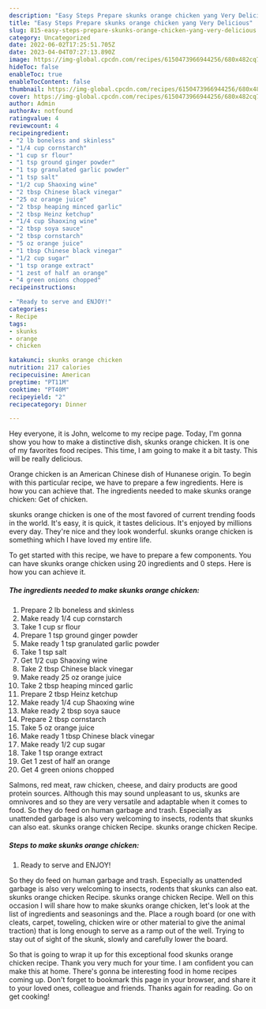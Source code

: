 ```yaml
---
description: "Easy Steps Prepare skunks orange chicken yang Very Delicious"
title: "Easy Steps Prepare skunks orange chicken yang Very Delicious"
slug: 815-easy-steps-prepare-skunks-orange-chicken-yang-very-delicious
category: Uncategorized
date: 2022-06-02T17:25:51.705Z
date: 2023-04-04T07:27:13.890Z
image: https://img-global.cpcdn.com/recipes/6150473966944256/680x482cq70/skunks-orange-chicken-recipe-main-photo.jpg
hideToc: false
enableToc: true
enableTocContent: false
thumbnail: https://img-global.cpcdn.com/recipes/6150473966944256/680x482cq70/skunks-orange-chicken-recipe-main-photo.jpg
cover: https://img-global.cpcdn.com/recipes/6150473966944256/680x482cq70/skunks-orange-chicken-recipe-main-photo.jpg
author: Admin
authorAv: notfound
ratingvalue: 4
reviewcount: 4
recipeingredient:
- "2 lb boneless and skinless"
- "1/4 cup cornstarch"
- "1 cup sr flour"
- "1 tsp ground ginger powder"
- "1 tsp granulated garlic powder"
- "1 tsp salt"
- "1/2 cup Shaoxing wine"
- "2 tbsp Chinese black vinegar"
- "25 oz orange juice"
- "2 tbsp heaping minced garlic"
- "2 tbsp Heinz ketchup"
- "1/4 cup Shaoxing wine"
- "2 tbsp soya sauce"
- "2 tbsp cornstarch"
- "5 oz orange juice"
- "1 tbsp Chinese black vinegar"
- "1/2 cup sugar"
- "1 tsp orange extract"
- "1 zest of half an orange"
- "4 green onions chopped"
recipeinstructions:

- "Ready to serve and ENJOY!"
categories:
- Recipe
tags:
- skunks
- orange
- chicken

katakunci: skunks orange chicken 
nutrition: 217 calories
recipecuisine: American
preptime: "PT11M"
cooktime: "PT40M"
recipeyield: "2"
recipecategory: Dinner

---
```



Hey everyone, it is John, welcome to my recipe page. Today, I'm gonna show you how to make a distinctive dish, skunks orange chicken. It is one of my favorites food recipes. This time, I am going to make it a bit tasty. This will be really delicious.

Orange chicken is an American Chinese dish of Hunanese origin. To begin with this particular recipe, we have to prepare a few ingredients. Here is how you can achieve that. The ingredients needed to make skunks orange chicken: Get of chicken.

skunks orange chicken is one of the most favored of current trending foods in the world. It's easy, it is quick, it tastes delicious. It's enjoyed by millions every day. They're nice and they look wonderful. skunks orange chicken is something which I have loved my entire life.


To get started with this recipe, we have to prepare a few components. You can have skunks orange chicken using 20 ingredients and 0 steps. Here is how you can achieve it.

<!--inarticleads1-->

##### The ingredients needed to make skunks orange chicken:

1. Prepare 2 lb boneless and skinless
1. Make ready 1/4 cup cornstarch
1. Take 1 cup sr flour
1. Prepare 1 tsp ground ginger powder
1. Make ready 1 tsp granulated garlic powder
1. Take 1 tsp salt
1. Get 1/2 cup Shaoxing wine
1. Take 2 tbsp Chinese black vinegar
1. Make ready 25 oz orange juice
1. Take 2 tbsp heaping minced garlic
1. Prepare 2 tbsp Heinz ketchup
1. Make ready 1/4 cup Shaoxing wine
1. Make ready 2 tbsp soya sauce
1. Prepare 2 tbsp cornstarch
1. Take 5 oz orange juice
1. Make ready 1 tbsp Chinese black vinegar
1. Make ready 1/2 cup sugar
1. Take 1 tsp orange extract
1. Get 1 zest of half an orange
1. Get 4 green onions chopped


Salmons, red meat, raw chicken, cheese, and dairy products are good protein sources. Although this may sound unpleasant to us, skunks are omnivores and so they are very versatile and adaptable when it comes to food. So they do feed on human garbage and trash. Especially as unattended garbage is also very welcoming to insects, rodents that skunks can also eat. skunks orange chicken Recipe. skunks orange chicken Recipe. 

<!--inarticleads2-->

##### Steps to make skunks orange chicken:


1. Ready to serve and ENJOY!

So they do feed on human garbage and trash. Especially as unattended garbage is also very welcoming to insects, rodents that skunks can also eat. skunks orange chicken Recipe. skunks orange chicken Recipe. Well on this occasion I will share how to make skunks orange chicken, let&#39;s look at the list of ingredients and seasonings and the. Place a rough board (or one with cleats, carpet, toweling, chicken wire or other material to give the animal traction) that is long enough to serve as a ramp out of the well. Trying to stay out of sight of the skunk, slowly and carefully lower the board. 

So that is going to wrap it up for this exceptional food skunks orange chicken recipe. Thank you very much for your time. I am confident you can make this at home. There's gonna be interesting food in home recipes coming up. Don't forget to bookmark this page in your browser, and share it to your loved ones, colleague and friends. Thanks again for reading. Go on get cooking!
